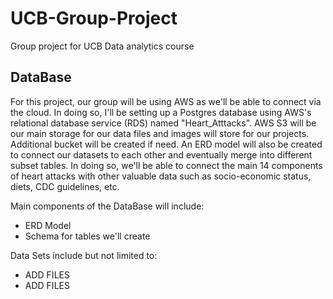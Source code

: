# UCB-Group-Project
Group project for UCB Data analytics course

## DataBase
For this project, our group will be using AWS as we'll be able to connect via the cloud. In doing so, I'll be setting up a Postgres database using AWS's relational database service (RDS) named "Heart_Atttacks". AWS S3 will be our main storage for our data files and images will store for our projects. Additional bucket will be created if need. An ERD model will also be created to connect our datasets to each other and eventually merge into different subset tables. In doing so, we'll be able to connect the main 14 components of heart attacks with other valuable data such as socio-economic status, diets, CDC guidelines, etc.

Main components of the DataBase will include:
  - ERD Model
  - Schema for tables we'll create 

Data Sets include but not limited to:
  - ADD FILES
  - ADD FILES

